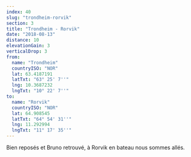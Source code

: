 ```yaml
---
index: 40
slug: "trondheim-rorvik"
section: 3
title: "Trondheim - Rorvik"
date: "2018-08-13"
distance: 10
elevationGain: 3
verticalDrop: 3
from:
  name: "Trondheim"
  countryISO: "NOR"
  lat: 63.4187191
  latTxt: "63° 25' 7''"
  lng: 10.3687232
  lngTxt: "10° 22' 7''"
to:
  name: "Rorvik"
  countryISO: "NOR"
  lat: 64.908545
  latTxt: "64° 54' 31''"
  lng: 11.292994
  lngTxt: "11° 17' 35''"
---
```


Bien reposés et Bruno retrouvé, à Rorvik en bateau nous sommes allés. 

